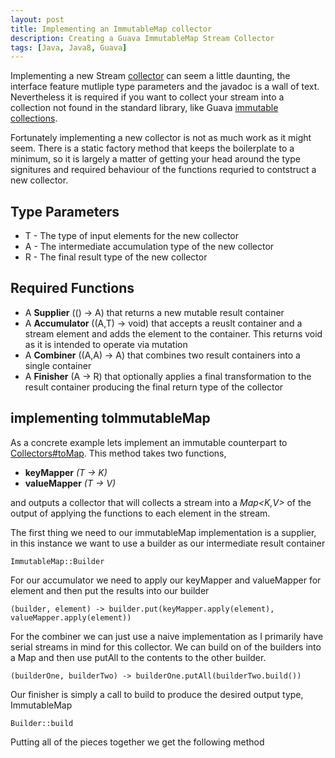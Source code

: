 ```yaml
---
layout: post
title: Implementing an ImmutableMap collector
description: Creating a Guava ImmutableMap Stream Collector
tags: [Java, Java8, Guava]
---
```

Implementing a new Stream [collector](https://docs.oracle.com/javase/8/docs/api/java/util/stream/Collector.html) can seem a little daunting,
 the interface feature mutliple type parameters and the javadoc is a wall of text.
Nevertheless it is required if you want to collect your stream into a collection not found in the standard library, like Guava 
[immutable collections](http://google.github.io/guava/releases/snapshot/api/docs/com/google/common/collect/ImmutableCollection.html).

Fortunately implementing a new collector is not as much work as it might seem. There is a static factory method that keeps the boilerplate to a minimum,
 so it is largely a matter of getting your head around the type signitures and required behaviour of the functions requried to contstruct a new collector.

## Type Parameters

* T - The type of input elements for the new collector
* A - The intermediate accumulation type of the new collector
* R - The final result type of the new collector

## Required Functions

* A **Supplier** (() -> A) that returns a new mutable result container
* A **Accumulator** ((A,T) -> void) that accepts a reuslt container and a stream element and adds the element to the container. This returns void as it is intended to operate via mutation
* A **Combiner** ((A,A) -> A) that combines two result containers into a single container 
* A **Finisher** (A -> R) that optionally applies a final transformation to the result container producing the final return type of the collector

## implementing toImmutableMap 

As a concrete example lets implement an immutable counterpart to [Collectors#toMap](https://docs.oracle.com/javase/8/docs/api/java/util/stream/Collectors.html#toMap-java.util.function.Function-java.util.function.Function-).
This method takes two functions,

* **keyMapper** *(T -> K)*
* **valueMapper** *(T -> V)*

 and outputs a collector that will collects a stream into a *Map<K,V>* of the output of applying the functions to each element in the stream.
 

The first thing we need to our immutableMap implementation is a supplier, in this instance we want to use a builder as our intermediate result container

```ImmutableMap::Builder```

For our accumulator we need to apply our keyMapper and valueMapper for element and then put the results into our builder

```(builder, element) -> builder.put(keyMapper.apply(element), valueMapper.apply(element))```

For the combiner we can just use a naive implementation as I primarily have serial streams in mind for this collector. 
We can build on of the builders into a Map and then use putAll to the contents to the other builder.

```(builderOne, builderTwo) -> builderOne.putAll(builderTwo.build())```

Our finisher is simply a call to build to produce the desired output type, ImmutableMap

```Builder::build```

Putting all of the pieces together we get the following method

<script src="https://gist.github.com/DeepSpawn/21b7a591fccfc6cad6bd.js"></script>



